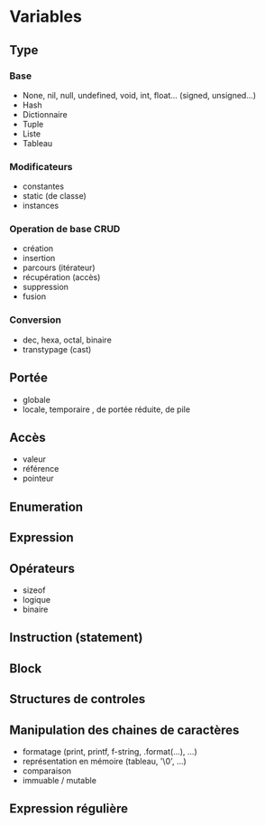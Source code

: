 # Variables

## Type

### Base

- None, nil, null, undefined, void, int, float... (signed, unsigned...)
- Hash
- Dictionnaire
- Tuple
- Liste
- Tableau

### Modificateurs
- constantes
- static (de classe)
- instances

### Operation de base CRUD

- création
- insertion
- parcours (itérateur)
- récupération (accès)
- suppression
- fusion

### Conversion

- dec, hexa, octal, binaire
- transtypage (cast)

## Portée

- globale
- locale, temporaire , de portée réduite, de pile

## Accès

- valeur
- référence
- pointeur

## Enumeration

## Expression

## Opérateurs

- sizeof
- logique
- binaire

## Instruction (statement)

## Block

## Structures de controles

## Manipulation des chaines de caractères

- formatage (print, printf, f-string, .format(...), ...)
- représentation en mémoire (tableau, '\\0', ...)
- comparaison
- immuable / mutable

## Expression régulière
